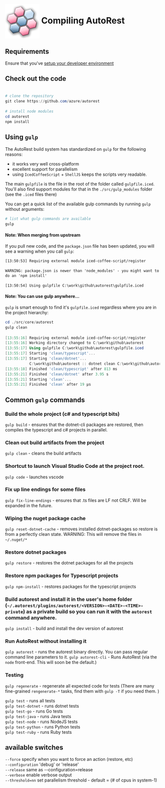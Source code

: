 # <img align="center" src="../images/logo.png"> Compiling AutoRest

## Requirements 
Ensure that you've [setup your developer environment](./workstation.md)

## Check out the code 

``` powershell

# clone the repository
git clone https://github.com/azure/autorest 

# install node modules
cd autorest
npm install
```

## Using `gulp` 
The AutoRest build system has standardized on `gulp` for the following reasons:
  - it works very well cross-platform
  - excellent support for parallelism
  - using `IcedCoffeeScript` + `ShellJS` keeps the scripts very readable.

The main `gulpfile` is the file in the root of the folder called `gulpfile.iced`. You'll also find support modules for that in the `./src/gulp_modules` folder (see the `.iced` files there)

You can get a quick list of the available gulp commands by running `gulp` without arguments:

``` powershell
# list what gulp commands are available
gulp
```

#### Note: When merging from upstream
If you pull new code, and the `package.json` file has been updated, you will see a warning when you call `gulp`:

```
[13:50:53] Requiring external module iced-coffee-script/register

WARNING: package.json is newer than 'node_modules' - you might want to do an 'npm install'

[13:50:54] Using gulpfile C:\work\github\autorest\gulpfile.iced
```

#### Note: You can use gulp anywhere...

`gulp` is smart enough to find it's `gulpfile.iced` regardless where you are in the project hierarchy:

``` powershell
cd ./src/core/autorest
gulp clean

[13:55:16] Requiring external module iced-coffee-script/register
[13:55:16] Working directory changed to C:\work\github\autorest
[13:55:17] Using gulpfile C:\work\github\autorest\gulpfile.iced
[13:55:17] Starting 'clean/typescript'...
[13:55:17] Starting 'clean/dotnet'...
           C:\work\github\autorest :: dotnet clean C:\work\github\autorest/AutoRest.sln /nologo
[13:55:18] Finished 'clean/typescript' after 813 ms
[13:55:21] Finished 'clean/dotnet' after 3.95 s
[13:55:21] Starting 'clean'...
[13:55:21] Finished 'clean' after 19 μs
```

## Common `gulp` commands

### Build the whole project (c# and typescript bits)
`gulp build` - ensures that the dotnet-cli packages are restored, then compiles the typescript and c# projects in parallel.

### Clean out build artifacts from the project
`gulp clean` - cleans the build artifacts

### Shortcut to launch Visual Studio Code at the project root.
`gulp code` - launches vscode

### Fix up line endings for some files
`gulp fix-line-endings` - ensures that .ts files are LF not CRLF. Will be expanded in the future.

### Wiping the nuget package cache 
`gulp reset-dotnet-cache` - removes installed dotnet-packages so restore is from a perfectly clean state. WARNING: This will remove the files in `~/.nuget/*`

### Restore dotnet packages 
`gulp restore` - restores the dotnet packages for all the projects

### Restore npm packages for Typescript projects
`gulp npm-install` - restores packages for the typescript projects

### Build autorest and install it in the user's home folder (`~/.autorest/plugins/autorest/<VERSION>-<DATE>-<TIME>-private`) as a private build so you can run it with the `autorest` command anywhere.
`gulp install` - build and install the dev version of autorest

### Run AutoRest without installing it
`gulp autorest` - runs the autorest binary directly. You can pass regular command line parameters to it.
`gulp autorest-cli` - Runs AutoRest (via the `node` front-end. This will soon be the default.)

### Testing 
`gulp regenerate` - regenerate all expected code for tests (There are many fine-grained `rengenerate-*` tasks, find them with `gulp -T` if you need them. )

`gulp test` - runs all tests<br>
`gulp test-dotnet` - runs dotnet tests<br>
`gulp test-go` - runs Go tests<br>
`gulp test-java` - runs Java tests<br>
`gulp test-node` - runs NodeJS tests<br>
`gulp test-python` - runs Python tests<br>
`gulp test-ruby` - runs Ruby tests<br>

## available switches

`--force`          specify when you want to force an action (restore, etc)<br>
`--configuration`  'debug' or 'release'<br>
`--release`        same as --configuration=release<br>
`--verbose`        enable verbose output<br>
`--threshold=nn`   set parallelism threshold - default = (# of cpus in system-1)<br>
